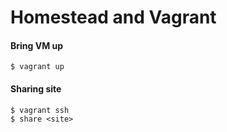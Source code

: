 # Homestead and Vagrant

#### Bring VM up
```
$ vagrant up
```

#### Sharing site
```
$ vagrant ssh
$ share <site>
```
